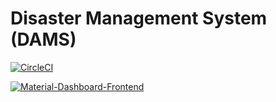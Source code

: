 # Disaster Management System (DAMS)

[![CircleCI](https://dl.circleci.com/status-badge/img/gh/anshuman2601/Disaster-Management-System-DAMS/tree/main.svg?style=svg)](https://dl.circleci.com/status-badge/redirect/gh/anshuman2601/Disaster-Management-System-DAMS/tree/main)

[![Material-Dashboard-Frontend](https://img.shields.io/endpoint?url=https://dashboard.cypress.io/badge/simple/b6csxy/main&style=for-the-badge&logo=cypress)](https://dashboard.cypress.io/projects/b6csxy/runs)
